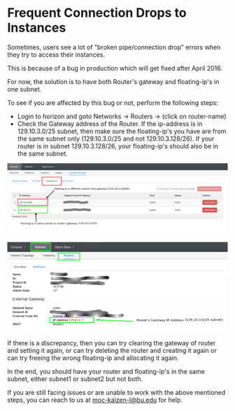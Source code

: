 # Frequent Connection Drops to Instances
Sometimes, users see a lot of "broken pipe/connection drop" errors when they try to access their instances.

This is because of a bug in production which will get fixed after April 2016.

For now, the solution is to have both Router's gateway and floating-ip's in one subnet.

To see if you are affected by this bug or not, perform the following steps:
 -  Login to horizon and goto Networks -> Routers -> (click on router-name)
 -  Check the Gateway address of the Router. If the ip-address is in 129.10.3.0/25 subnet, 
 then make sure the floating-ip's you have are from the same subnet only (129.10.3.0/25 and not 129.10.3.128/26). 
 If your router is in subnet 129.10.3.128/26, your floating-ip's should also be in the same subnet.

![](../_static/img/floatingips.png)

![](../_static/img/router.png)

If there is a discrepancy, then you can try clearing the gateway of router and setting it again, 
or can try deleting the router and creating it again or can try freeing the wrong floating-ip and allocating it again.

In the end, you should have your router and floating-ip's in the same subnet, either subnet1 or subnet2 but not both.

If you are still facing issues or are unable to work with the above mentioned steps, you can reach to us at moc-kaizen-l@bu.edu for help.
